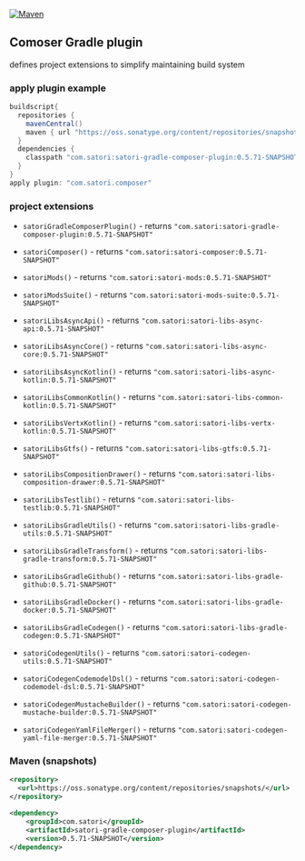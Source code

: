 [![Maven](https://img.shields.io/nexus/s/https/oss.sonatype.org/com.satori/satori-gradle-composer-plugin.svg)](https://oss.sonatype.org/content/repositories/snapshots/com/satori/satori-gradle-composer-plugin/0.5.71-SNAPSHOT/)

## Comoser Gradle plugin 

defines project extensions to simplify maintaining build system 

### apply plugin example

```gradle
buildscript{
  repositories {
    mavenCentral()
    maven { url "https://oss.sonatype.org/content/repositories/snapshots" }
  }
  dependencies {
    classpath "com.satori:satori-gradle-composer-plugin:0.5.71-SNAPSHOT"
  }
}
apply plugin: "com.satori.composer"
```

### project extensions


- `satoriGradleComposerPlugin()` - returns `"com.satori:satori-gradle-composer-plugin:0.5.71-SNAPSHOT"`

- `satoriComposer()` - returns `"com.satori:satori-composer:0.5.71-SNAPSHOT"`

- `satoriMods()` - returns `"com.satori:satori-mods:0.5.71-SNAPSHOT"`

- `satoriModsSuite()` - returns `"com.satori:satori-mods-suite:0.5.71-SNAPSHOT"`

- `satoriLibsAsyncApi()` - returns `"com.satori:satori-libs-async-api:0.5.71-SNAPSHOT"`

- `satoriLibsAsyncCore()` - returns `"com.satori:satori-libs-async-core:0.5.71-SNAPSHOT"`

- `satoriLibsAsyncKotlin()` - returns `"com.satori:satori-libs-async-kotlin:0.5.71-SNAPSHOT"`

- `satoriLibsCommonKotlin()` - returns `"com.satori:satori-libs-common-kotlin:0.5.71-SNAPSHOT"`

- `satoriLibsVertxKotlin()` - returns `"com.satori:satori-libs-vertx-kotlin:0.5.71-SNAPSHOT"`

- `satoriLibsGtfs()` - returns `"com.satori:satori-libs-gtfs:0.5.71-SNAPSHOT"`

- `satoriLibsCompositionDrawer()` - returns `"com.satori:satori-libs-composition-drawer:0.5.71-SNAPSHOT"`

- `satoriLibsTestlib()` - returns `"com.satori:satori-libs-testlib:0.5.71-SNAPSHOT"`

- `satoriLibsGradleUtils()` - returns `"com.satori:satori-libs-gradle-utils:0.5.71-SNAPSHOT"`

- `satoriLibsGradleTransform()` - returns `"com.satori:satori-libs-gradle-transform:0.5.71-SNAPSHOT"`

- `satoriLibsGradleGithub()` - returns `"com.satori:satori-libs-gradle-github:0.5.71-SNAPSHOT"`

- `satoriLibsGradleDocker()` - returns `"com.satori:satori-libs-gradle-docker:0.5.71-SNAPSHOT"`

- `satoriLibsGradleCodegen()` - returns `"com.satori:satori-libs-gradle-codegen:0.5.71-SNAPSHOT"`

- `satoriCodegenUtils()` - returns `"com.satori:satori-codegen-utils:0.5.71-SNAPSHOT"`

- `satoriCodegenCodemodelDsl()` - returns `"com.satori:satori-codegen-codemodel-dsl:0.5.71-SNAPSHOT"`

- `satoriCodegenMustacheBuilder()` - returns `"com.satori:satori-codegen-mustache-builder:0.5.71-SNAPSHOT"`

- `satoriCodegenYamlFileMerger()` - returns `"com.satori:satori-codegen-yaml-file-merger:0.5.71-SNAPSHOT"`

  

### Maven (snapshots)
```xml
<repository>
  <url>https://oss.sonatype.org/content/repositories/snapshots/</url>
</repository>
```
```xml
<dependency>
    <groupId>com.satori</groupId>
    <artifactId>satori-gradle-composer-plugin</artifactId>
    <version>0.5.71-SNAPSHOT</version>
</dependency>
```
